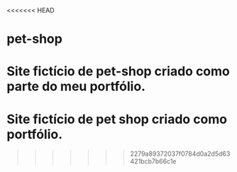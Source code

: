 <<<<<<< HEAD
# pet-shop
Site fictício de pet-shop criado como parte do meu portfólio.
=======
# Site fictício de pet shop criado como portfólio.
>>>>>>> 2279a89372037f0784d0a2d5d63421bcb7b66c1e
